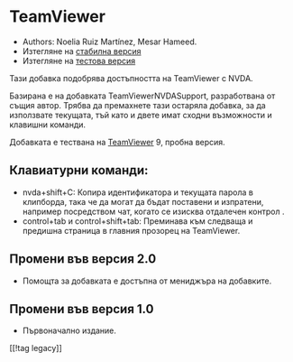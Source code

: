 # TeamViewer #

*	Authors: Noelia Ruiz Martínez, Mesar Hameed.
*	Изтегляне на [стабилна версия][1]
*	Изтегляне на [тестова версия][2]

Тази добавка подобрява достъпността на TeamViewer с NVDA.

Базирана е на добавката TeamViewerNVDASupport, разработвана от същия
автор. Трябва да премахнете тази остаряла добавка, за да използвате
текущата, тъй като и двете имат сходни възможности и клавишни команди.

Добавката е тествана на [TeamViewer][3] 9, пробна версия.

## Клавиатурни команди: ##

*	nvda+shift+C: Копира идентификатора и текущата парола в клипборда, така че
  да могат да бъдат поставени и изпратени, например посредством чат, когато
  се изисква отдалечен контрол .
*	control+tab и control+shift+tab: Преминава към следваща и предишна
  страница в главния прозорец на  TeamViewer.

## Промени във версия 2.0 ##
*	 Помощта за добавката е достъпна от мениджъра на добавките.

## Промени във версия 1.0 ##
*	 Първоначално издание.

[[!tag legacy]]

[1]: https://www.nvaccess.org/addonStore/legacy?file=tv

[2]: https://www.nvaccess.org/addonStore/legacy?file=tv-dev

[3]: https://www.teamviewer.com
